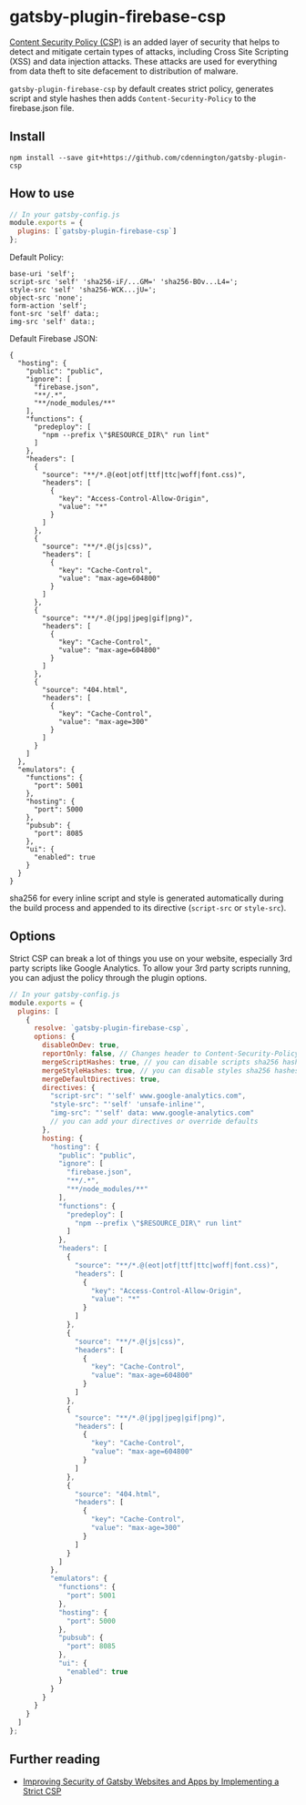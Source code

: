 # gatsby-plugin-firebase-csp

[Content Security Policy (CSP)](https://developer.mozilla.org/en-US/docs/Web/HTTP/CSP) is an added layer of security that helps to detect and mitigate certain types of attacks, including Cross Site Scripting (XSS) and data injection attacks. These attacks are used for everything from data theft to site defacement to distribution of malware.

`gatsby-plugin-firebase-csp` by default creates strict policy, generates script and style hashes then adds `Content-Security-Policy` to the firebase.json file.

## Install

`npm install --save git+https://github.com/cdennington/gatsby-plugin-csp`

## How to use

```javascript
// In your gatsby-config.js
module.exports = {
  plugins: [`gatsby-plugin-firebase-csp`]
};
```

Default Policy:

```
base-uri 'self';
script-src 'self' 'sha256-iF/...GM=' 'sha256-BOv...L4=';
style-src 'self' 'sha256-WCK...jU=';
object-src 'none';
form-action 'self';
font-src 'self' data:;
img-src 'self' data:;
```

Default Firebase JSON:

```
{
  "hosting": {
    "public": "public",
    "ignore": [
      "firebase.json",
      "**/.*",
      "**/node_modules/**"
    ],
    "functions": {
      "predeploy": [
        "npm --prefix \"$RESOURCE_DIR\" run lint"
      ]
    },
    "headers": [
      {
        "source": "**/*.@(eot|otf|ttf|ttc|woff|font.css)",
        "headers": [
          {
            "key": "Access-Control-Allow-Origin",
            "value": "*"
          }
        ]
      },
      {
        "source": "**/*.@(js|css)",
        "headers": [
          {
            "key": "Cache-Control",
            "value": "max-age=604800"
          }
        ]
      },
      {
        "source": "**/*.@(jpg|jpeg|gif|png)",
        "headers": [
          {
            "key": "Cache-Control",
            "value": "max-age=604800"
          }
        ]
      },
      {
        "source": "404.html",
        "headers": [
          {
            "key": "Cache-Control",
            "value": "max-age=300"
          }
        ]
      }
    ]
  },
  "emulators": {
    "functions": {
      "port": 5001
    },
    "hosting": {
      "port": 5000
    },
    "pubsub": {
      "port": 8085
    },
    "ui": {
      "enabled": true
    }
  }
}
```

sha256 for every inline script and style is generated automatically during the build process and appended to its directive (`script-src` or `style-src`).

## Options

Strict CSP can break a lot of things you use on your website, especially 3rd party scripts like Google Analytics. To allow your 3rd party scripts running, you can adjust the policy through the plugin options.

```javascript
// In your gatsby-config.js
module.exports = {
  plugins: [
    {
      resolve: `gatsby-plugin-firebase-csp`,
      options: {
        disableOnDev: true,
        reportOnly: false, // Changes header to Content-Security-Policy-Report-Only for csp testing purposes
        mergeScriptHashes: true, // you can disable scripts sha256 hashes
        mergeStyleHashes: true, // you can disable styles sha256 hashes
        mergeDefaultDirectives: true,
        directives: {
          "script-src": "'self' www.google-analytics.com",
          "style-src": "'self' 'unsafe-inline'",
          "img-src": "'self' data: www.google-analytics.com"
          // you can add your directives or override defaults
        },
        hosting: {
          "hosting": {
            "public": "public",
            "ignore": [
              "firebase.json",
              "**/.*",
              "**/node_modules/**"
            ],
            "functions": {
              "predeploy": [
                "npm --prefix \"$RESOURCE_DIR\" run lint"
              ]
            },
            "headers": [
              {
                "source": "**/*.@(eot|otf|ttf|ttc|woff|font.css)",
                "headers": [
                  {
                    "key": "Access-Control-Allow-Origin",
                    "value": "*"
                  }
                ]
              },
              {
                "source": "**/*.@(js|css)",
                "headers": [
                  {
                    "key": "Cache-Control",
                    "value": "max-age=604800"
                  }
                ]
              },
              {
                "source": "**/*.@(jpg|jpeg|gif|png)",
                "headers": [
                  {
                    "key": "Cache-Control",
                    "value": "max-age=604800"
                  }
                ]
              },
              {
                "source": "404.html",
                "headers": [
                  {
                    "key": "Cache-Control",
                    "value": "max-age=300"
                  }
                ]
              }
            ]
          },
          "emulators": {
            "functions": {
              "port": 5001
            },
            "hosting": {
              "port": 5000
            },
            "pubsub": {
              "port": 8085
            },
            "ui": {
              "enabled": true
            }
          }
        }
      }
    }
  ]
};
```

## Further reading

- [Improving Security of Gatsby Websites and Apps by Implementing a Strict CSP](https://bejamas.io/blog/content-security-policy-gatsby-websites/)
